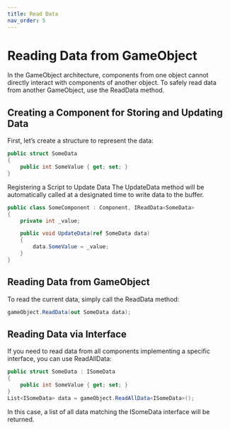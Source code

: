 ```yaml
---
title: Read Data
nav_order: 5
---
```


# Reading Data from GameObject

In the GameObject architecture, components from one object cannot directly interact with components of another object. To safely read data from another GameObject, use the ReadData method.

## Creating a Component for Storing and Updating Data

First, let’s create a structure to represent the data:

```csharp
public struct SomeData
{
    public int SomeValue { get; set; }
}

```

Registering a Script to Update Data
The UpdateData method will be automatically called at a designated time to write data to the buffer.

```csharp
public class SomeComponent : Component, IReadData<SomeData>
{
    private int _value;

    public void UpdateData(ref SomeData data)
    {
        data.SomeValue = _value;
    }
}
```

## Reading Data from GameObject

To read the current data, simply call the ReadData method:

```csharp
gameObject.ReadData(out SomeData data);
```

## Reading Data via Interface

If you need to read data from all components implementing a specific interface, you can use ReadAllData:

```csharp
public struct SomeData : ISomeData
{
    public int SomeValue { get; set; }
}
List<ISomeData> data = gameObject.ReadAllData<ISomeData>();
```

In this case, a list of all data matching the ISomeData interface will be returned.
